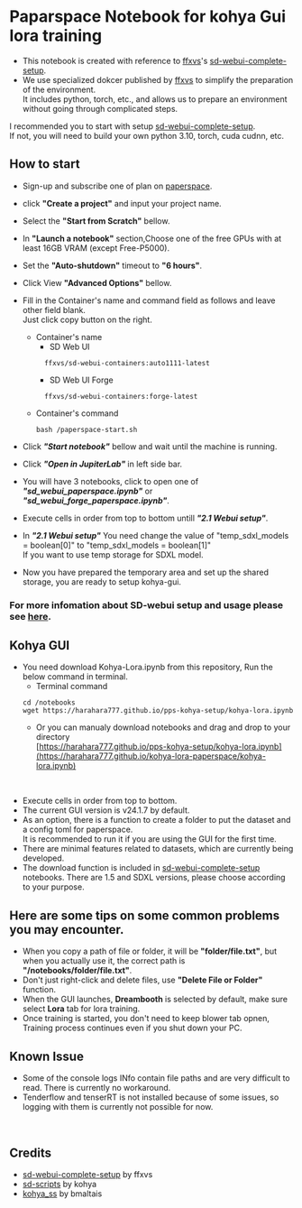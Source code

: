 # Paparspace Notebook for kohya Gui lora training
* This notebook is created with reference to [ffxvs](https://github.com/ffxvs)'s [sd-webui-complete-setup](https://github.com/ffxvs/sd-webui-complete-setup).
* We use specialized dokcer published by [ffxvs](https://github.com/ffxvs) to simplify the preparation of the environment.  
It includes python, torch, etc., and allows us to prepare an environment without going through complicated steps.

I recommended you to start with setup [sd-webui-complete-setup](https://github.com/ffxvs/sd-webui-complete-setup).  
If not, you will need to build your own python 3.10, torch, cuda cudnn, etc.

## How to start
* Sign-up and subscribe one of plan on [paperspace](https://www.paperspace.com/).
* click **"Create a project"** and input your project name.
* Select the **"Start from Scratch"** bellow.
* In **"Launch a notebook"** section,Choose one of the free GPUs with at least 16GB VRAM (except Free-P5000).
* Set the **"Auto-shutdown"** timeout to **"6 hours"**.
* Click View **"Advanced Options"** bellow.
* Fill in the Container's name and command field as follows and leave other field blank.  
Just click copy button on the right.  

   * Container's name
     * SD Web UI
     ```
       ffxvs/sd-webui-containers:auto1111-latest      
     ```
     * SD Web UI Forge
     ```
       ffxvs/sd-webui-containers:forge-latest
     ```
  * Container's command
     ```
     bash /paperspace-start.sh
     ```
* Click ***"Start notebook"*** bellow and wait until the machine is running.
* Click ***"Open in JupiterLab"*** in left side bar.
* You will have 3 notebooks, click to open one of ***"sd_webui_paperspace.ipynb"*** or ***"sd_webui_forge_paperspace.ipynb"***.
* Execute cells in order from top to bottom untill ***"2.1 Webui setup"***.
* In ***"2.1 Webui setup"*** You need change the value of "temp_sdxl_models = boolean[0]" to "temp_sdxl_models = boolean[1]"  
  If you want to use temp storage for SDXL model.
* Now you have prepared the temporary area and set up the shared storage, you are ready to setup kohya-gui.
### For more infomation about SD-webui setup and usage please see [here](https://github.com/ffxvs/sd-webui-complete-setup).
## Kohya GUI
* You need download Kohya-Lora.ipynb from this repository, Run the below command in terminal.
     * Terminal command
     ```
     cd /notebooks
     wget https://harahara777.github.io/pps-kohya-setup/kohya-lora.ipynb
     ```
     * Or you can manualy download notebooks and drag and drop to your directory  
[https://harahara777.github.io/pps-kohya-setup/kohya-lora.ipynb](https://harahara777.github.io/kohya-lora-paperspace/kohya-lora.ipynb)
<br>

* Execute cells in order from top to bottom.
* The current GUI version is v24.1.7 by default.
* As an option, there is a function to create a folder to put the dataset and a config toml for paperspace.  
It is recommended to run it if you are using the GUI for the first time.
* There are minimal features related to datasets, which are currently being developed.
* The download function is included in [sd-webui-complete-setup](https://github.com/ffxvs/sd-webui-complete-setup) notebooks. There are 1.5 and SDXL versions, please choose according to your purpose.
## Here are some tips on some common problems you may encounter.
* When you copy a path of file or folder, it will be **"folder/file.txt"**, but when you actually use it, the correct path is **"/notebooks/folder/file.txt"**.
* Don't just right-click and delete files, use **"Delete File or Folder"** function.
* When the GUI launches, **Dreambooth** is selected by default, make sure select **Lora** tab for lora training.
* Once training is started, you don't need to keep blower tab opnen, Training process continues even if you shut down your PC.
## Known Issue
* Some of the console logs INfo contain file paths and are very difficult to read. There is currently no workaround.
* Tenderflow and tenserRT is not installed because of some issues, so logging with them is currently not possible for now.

<br>

## Credits
* [sd-webui-complete-setup](https://github.com/ffxvs/sd-webui-complete-setup) by ffxvs
* [sd-scripts](https://github.com/kohya-ss/sd-scripts) by kohya
* [kohya_ss](https://github.com/bmaltais/kohya_ss) by bmaltais


